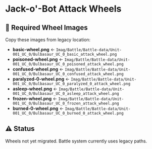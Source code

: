 # Jack-o'-Bot Attack Wheels

## 🎯 Required Wheel Images

Copy these images from legacy location:

- **basic-wheel.png** ← `Imag/Battle/Battle-data/Unit-001_UC_0/Bulbasaur_UC_0_basic_attack_wheel.png`
- **poisoned-wheel.png** ← `Imag/Battle/Battle-data/Unit-001_UC_0/Bulbasaur_UC_0_poisoned_attack_wheel.png`
- **confused-wheel.png** ← `Imag/Battle/Battle-data/Unit-001_UC_0/Bulbasaur_UC_0_confused_attack_wheel.png`
- **paralyzed-0-wheel.png** ← `Imag/Battle/Battle-data/Unit-001_UC_0/Bulbasaur_UC_0_paralyzed_0_attack_wheel.png`
- **asleep-wheel.png** ← `Imag/Battle/Battle-data/Unit-001_UC_0/Bulbasaur_UC_0_asleep_attack_wheel.png`
- **frozen-wheel.png** ← `Imag/Battle/Battle-data/Unit-001_UC_0/Bulbasaur_UC_0_frozen_attack_wheel.png`
- **burned-0-wheel.png** ← `Imag/Battle/Battle-data/Unit-001_UC_0/Bulbasaur_UC_0_burned_0_attack_wheel.png`

## ⚠️ Status
Wheels not yet migrated. Battle system currently uses legacy paths.
